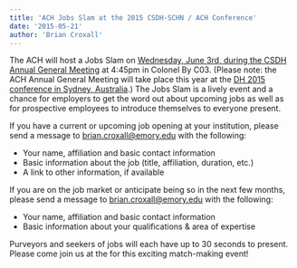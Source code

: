 ```yaml
---
title: 'ACH Jobs Slam at the 2015 CSDH-SCHN / ACH Conference'
date: '2015-05-21'
author: 'Brian Croxall'
---
```

The ACH will host a Jobs Slam on [Wednesday, June 3rd, during the CSDH Annual General Meeting](https://www.conftool.net/csdh-schn-ach-2015/index.php?page=browseSessions&form_session=52&presentations=show) at 4:45pm in Colonel By C03. (Please note: the ACH Annual General Meeting will take place this year at the [DH 2015 conference in Sydney, Australia](http://dh2015.org).) The Jobs Slam is a lively event and a chance for employers to get the word out about upcoming jobs as well as for prospective employees to introduce themselves to everyone present.

If you have a current or upcoming job opening at your institution, please send a message to [brian.croxall@emory.edu](mailto:brian.croxall@emory.edu) with the following:

- Your name, affiliation and basic contact information
- Basic information about the job (title, affiliation, duration, etc.)
- A link to other information, if available

If you are on the job market or anticipate being so in the next few months, please send a message to [brian.croxall@emory.edu](mailto:brian.croxall@emory.edu) with the following:

- Your name, affiliation and basic contact information
- Basic information about your qualifications &amp; area of expertise

Purveyors and seekers of jobs will each have up to 30 seconds to present. Please come join us at the for this exciting match-making event!
